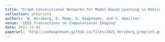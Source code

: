 ```yaml
---
title: "Graph Convolutional Networks for Model-Based Learning in Nonlinear Inverse Problems"
collection: preprints
authors: 'W. Herzberg, D. Rowe, A. Hauptmann, and S. Hamilton'
venue: 'IEEE Transactions on Computational Imaging'
date: 2021-11-03
paperurl: 'http://asHauptmann.github.io/files/2021_Herzberg_preprint.pdf'
---
```

